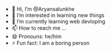 - 👋 Hi, I’m @Aryansalunkhe
- 👀 I’m interested in learning new things
- 🌱 I’m currently learning web devloping
- 📫 How to reach me ...
- 😄 Pronouns: he/him
- ⚡ Fun fact: I am a boring person 

<!---
Aryansalunkhe/Aryansalunkhe is a ✨ special ✨ repository because its `README.md` (this file) appears on your GitHub profile.
You can click the Preview link to take a look at your changes.
--->
